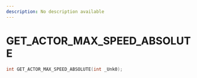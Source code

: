```yaml
---
description: No description available 
---
```


# GET_ACTOR_MAX_SPEED_ABSOLUTE

```cpp
int GET_ACTOR_MAX_SPEED_ABSOLUTE(int _Unk0);
```